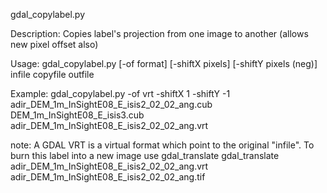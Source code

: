 gdal_copylabel.py

Description: Copies label's projection from one image to another (allows new pixel offset also)

Usage: gdal_copylabel.py [-of format] [-shiftX pixels] [-shiftY pixels (neg)] infile copyfile outfile

Example:
 gdal_copylabel.py -of vrt -shiftX 1 -shiftY -1 adir_DEM_1m_InSightE08_E_isis2_02_02_ang.cub DEM_1m_InSightE08_E_isis3.cub adir_DEM_1m_InSightE08_E_isis2_02_02_ang.vrt
   
   note: A GDAL VRT is a virtual format which point to the original "infile". To burn this label into a new image use gdal_translate
   gdal_translate  adir_DEM_1m_InSightE08_E_isis2_02_02_ang.vrt adir_DEM_1m_InSightE08_E_isis2_02_02_ang.tif
   
   
   